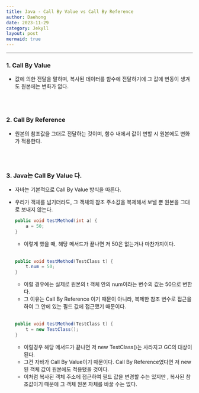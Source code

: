 ```yaml
---
title: Java - Call By Value vs Call By Reference
author: Daehong
date: 2023-11-29
category: Jekyll
layout: post
mermaid: true
---
```


<hr>

### 1. Call By Value
* 값에 의한 전달을 말하며, 복사된 데이터를 함수에 전달하기에 그 값에 변동이 생겨도 원본에는 변화가 없다.

<br>
<br>

### 2. Call By Reference
* 원본의 참조값을 그대로 전달하는 것이며, 함수 내에서 값이 변할 시 원본에도 변화가 적용한다.

<br>
<br>

### 3. Java는 Call By Value 다.
* 자바는 기본적으로 Call By Value 방식을 따른다.
* 우리가 객체를 넘기더라도, 그 객체의 참조 주소값을 복제해서 보낼 뿐 원본을 그대로 보내지 않는다.
	```java
	public void testMethod(int a) {
		a = 50;
	}
	```
	* 이렇게 했을 때, 해당 메서드가 끝나면 저 50은 없는거나 마찬가지이다.
	
	<br>
	
	```java
	public void testMethod(TestClass t) {
		t.num = 50;
	}
	```
	* 이럴 경우에는 실제로 원본의 t 객체 안의 num이라는 변수의 값는 50으로 변한다.
	* 그 이유는 Call By Reference 이기 때문이 아니라, 복제한 참조 변수로 접근을 하여 그 안에 있는 필드 값에 접근했기 때문이다.

	<br>
	
	```java
	public void testMethod(TestClass t) {
		t = new TestClass();
	}
	```
	* 이럴경우 해당 메서드가 끝나면 저 new TestClass()는 사라지고 GC의 대상이 된다.
	* 그건 자바가 Call By Value이기 때문이다. Call By Reference였다면 저 new 된 객체 값이 원본에도 적용됐을 것이다.
	* 이처럼 복사된 객체 주소에 접근하여 필드 값을 변경할 수는 있지만	, 복사된 참조값이기 때문에 그 객체 원본 자체를 바꿀 수는 없다.
	

<br>
<br>
<br>
<br>
<br>